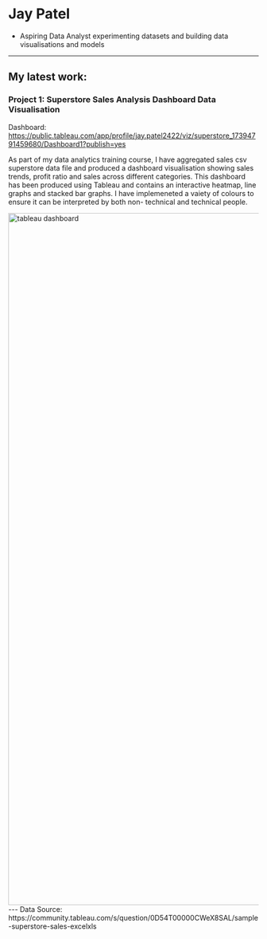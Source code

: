 # Jay Patel
* Aspiring Data Analyst experimenting datasets and building data visualisations and models 
---
## My latest work:
### Project 1: Superstore Sales Analysis Dashboard Data Visualisation 
Dashboard: https://public.tableau.com/app/profile/jay.patel2422/viz/superstore_17394791459680/Dashboard1?publish=yes

<p>As part of my data analytics training course, I have aggregated sales csv superstore  data file and produced a dashboard visualisation showing sales trends, profit ratio and sales across different categories. This dashboard has been produced using Tableau and contains an interactive heatmap, line graphs and stacked bar graphs. I have implemeneted a vaiety of colours to ensure it can be interpreted by both non- technical and technical people.</p>

<img width="1389" alt="tableau dashboard" src="https://github.com/user-attachments/assets/e7e2e7e3-c778-4999-921c-4185bf9f65f1" />
---
Data Source: https://community.tableau.com/s/question/0D54T00000CWeX8SAL/sample-superstore-sales-excelxls



